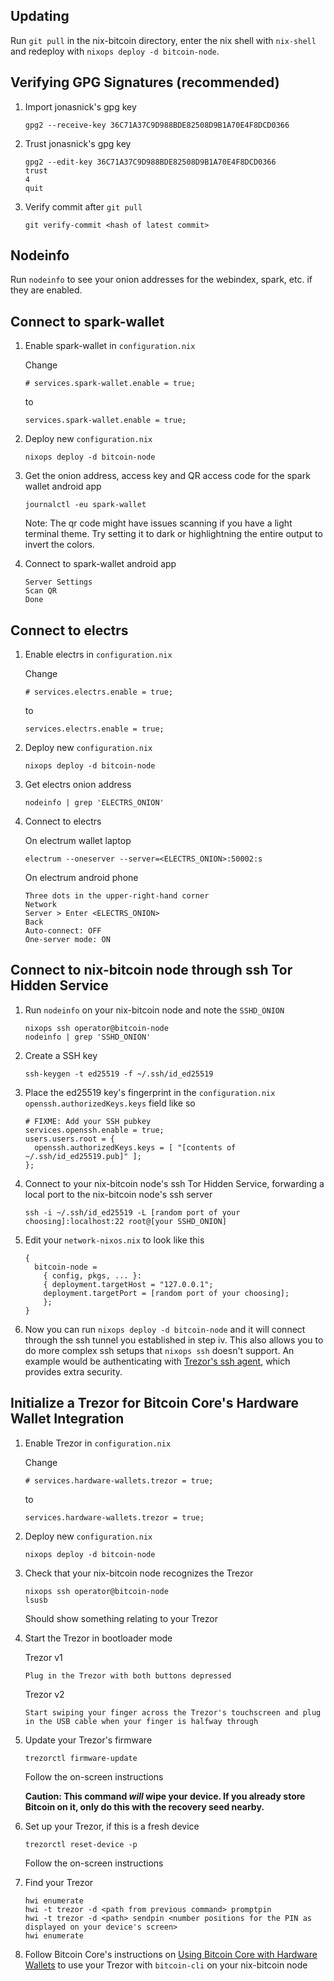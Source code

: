 Updating
---
Run `git pull` in the nix-bitcoin directory, enter the nix shell with `nix-shell` and redeploy with `nixops deploy -d bitcoin-node`.

## Verifying GPG Signatures (recommended)
1. Import jonasnick's gpg key

	```
	gpg2 --receive-key 36C71A37C9D988BDE82508D9B1A70E4F8DCD0366
	```

2. Trust jonasnick's gpg key
	
	```
	gpg2 --edit-key 36C71A37C9D988BDE82508D9B1A70E4F8DCD0366
	trust
	4
	quit
	```

3.  Verify commit after `git pull`

	```
	git verify-commit <hash of latest commit>
	```

Nodeinfo
---
Run `nodeinfo` to see your onion addresses for the webindex, spark, etc. if they are enabled.

Connect to spark-wallet
---
1. Enable spark-wallet in `configuration.nix`
	
	Change 
	```
	# services.spark-wallet.enable = true;
	```
	to 
	```
	services.spark-wallet.enable = true;
	```

2. Deploy new `configuration.nix`

	```
	nixops deploy -d bitcoin-node
	```

3. Get the onion address, access key and QR access code for the spark wallet android app

	```
	journalctl -eu spark-wallet
	```
	Note: The qr code might have issues scanning if you have a light terminal theme. Try setting it to dark or highlightning the entire output to invert the colors.

4. Connect to spark-wallet android app

	```
	Server Settings
	Scan QR
	Done
	```

Connect to electrs
---
1. Enable electrs in `configuration.nix`
	
	Change 
	```
	# services.electrs.enable = true;
	```
	to 
	```
	services.electrs.enable = true;
	```

2. Deploy new `configuration.nix`

	```
	nixops deploy -d bitcoin-node
	```

3. Get electrs onion address

	```
	nodeinfo | grep 'ELECTRS_ONION'
	```

4. Connect to electrs

	On electrum wallet laptop
	```
	electrum --oneserver --server=<ELECTRS_ONION>:50002:s
	```

	On electrum android phone
	```
	Three dots in the upper-right-hand corner
	Network
	Server > Enter <ELECTRS_ONION>
	Back
	Auto-connect: OFF
	One-server mode: ON
	```

Connect to nix-bitcoin node through ssh Tor Hidden Service
---
1. Run `nodeinfo` on your nix-bitcoin node and note the `SSHD_ONION`

	```
	nixops ssh operator@bitcoin-node
	nodeinfo | grep 'SSHD_ONION'
	```

2. Create a SSH key 

	```
	ssh-keygen -t ed25519 -f ~/.ssh/id_ed25519
	```

3. Place the ed25519 key's fingerprint in the `configuration.nix` `openssh.authorizedKeys.keys` field like so

	```
	# FIXME: Add your SSH pubkey
	services.openssh.enable = true;
	users.users.root = {
	  openssh.authorizedKeys.keys = [ "[contents of ~/.ssh/id_ed25519.pub]" ];
	};
	```

4. Connect to your nix-bitcoin node's ssh Tor Hidden Service, forwarding a local port to the nix-bitcoin node's ssh server

	```
	ssh -i ~/.ssh/id_ed25519 -L [random port of your choosing]:localhost:22 root@[your SSHD_ONION]
	```

5. Edit your `network-nixos.nix` to look like this

	```
	{
	  bitcoin-node =
	    { config, pkgs, ... }:
	    { deployment.targetHost = "127.0.0.1";
	    deployment.targetPort = [random port of your choosing];
	    };
	}
	```

6. Now you can run `nixops deploy -d bitcoin-node` and it will connect through the ssh tunnel you established in step iv. This also allows you to do more complex ssh setups that `nixops ssh` doesn't support. An example would be authenticating with [Trezor's ssh agent](https://github.com/romanz/trezor-agent), which provides extra security.

Initialize a Trezor for Bitcoin Core's Hardware Wallet Integration
---

1. Enable Trezor in `configuration.nix`

	Change
	```
	# services.hardware-wallets.trezor = true;
	```
	to
	```
	services.hardware-wallets.trezor = true;
	```

2. Deploy new `configuration.nix`

	```
	nixops deploy -d bitcoin-node
	```

3. Check that your nix-bitcoin node recognizes the Trezor

	```
	nixops ssh operator@bitcoin-node
	lsusb
	```
	Should show something relating to your Trezor

3. Start the Trezor in bootloader mode

	Trezor v1
	```
	Plug in the Trezor with both buttons depressed
	```

	Trezor v2
	```
	Start swiping your finger across the Trezor's touchscreen and plug in the USB cable when your finger is halfway through
	```

4. Update your Trezor's firmware

	```
	trezorctl firmware-update
	```
	Follow the on-screen instructions

	**Caution: This command _will_ wipe your device. If you already store Bitcoin on it, only do this with the recovery seed nearby.**
	
5. Set up your Trezor, if this is a fresh device

	```
	trezorctl reset-device -p
	```
	Follow the on-screen instructions

6. Find your Trezor

	```
	hwi enumerate
	hwi -t trezor -d <path from previous command> promptpin
	hwi -t trezor -d <path> sendpin <number positions for the PIN as displayed on your device's screen>
	hwi enumerate
	```

7. Follow Bitcoin Core's instructions on [Using Bitcoin Core with Hardware Wallets](https://github.com/bitcoin-core/HWI/blob/master/docs/bitcoin-core-usage.md) to use your Trezor with `bitcoin-cli` on your nix-bitcoin node
